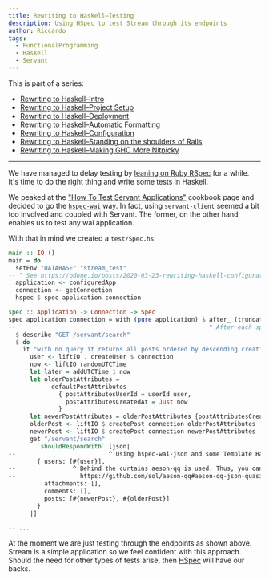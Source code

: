 ```yaml
---
title: Rewriting to Haskell–Testing
description: Using HSpec to test Stream through its endpoints
author: Riccardo
tags:
  - FunctionalProgramming
  - Haskell
  - Servant
---
```


This is part of a series:

- [Rewriting to Haskell–Intro](https://odone.io/posts/2020-02-26-rewriting-haskell-intro.html)
- [Rewriting to Haskell–Project Setup](https://odone.io/posts/2020-03-03-rewriting-haskell-setup.html)
- [Rewriting to Haskell–Deployment](https://odone.io/posts/2020-03-14-rewriting-haskell-server.html)
- [Rewriting to Haskell–Automatic Formatting](https://odone.io/posts/2020-03-19-rewriting-haskell-formatting.html)
- [Rewriting to Haskell–Configuration](https://odone.io/posts/2020-03-23-rewriting-haskell-configuration.html)
- [Rewriting to Haskell–Standing on the shoulders of Rails](https://odone.io/posts/2020-03-30-rails.html)
- [Rewriting to Haskell–Making GHC More Nitpicky](https://odone.io/posts/2020-04-06-ghc-options.html)

---

We have managed to delay testing by [leaning on Ruby RSpec](https://odone.io/posts/2020-03-30-rails.html) for a while. It's time to do the right thing and write some tests in Haskell.

We peaked at the ["How To Test Servant Applications"](https://docs.servant.dev/en/stable/cookbook/testing/Testing.html) cookbook page and decided to go the [`hspec-wai`](https://hackage.haskell.org/package/hspec-wai) way. In fact, using `servant-client` seemed a bit too involved and coupled with Servant. The former, on the other hand, enables us to test any wai application.

With that in mind we created a `test/Spec.hs`:

```hs
main :: IO ()
main = do
  setEnv "DATABASE" "stream_test"
-- ^ See https://odone.io/posts/2020-03-23-rewriting-haskell-configuration.html for the why.
  application <- configuredApp
  connection <- getConnection
  hspec $ spec application connection

spec :: Application -> Connection -> Spec
spec application connection = with (pure application) $ after_ (truncateTables connection)
--                                                      ^ After each spec item truncate tables.
  $ describe "GET /servant/search"
  $ do
    it "with no query it returns all posts ordered by descending creation date" $ do
      user <- liftIO . createUser $ connection
      now <- liftIO randomUTCTime
      let later = addUTCTime 1 now
      let olderPostAttributes =
            defaultPostAttributes
              { postAttributesUserId = userId user,
                postAttributesCreatedAt = Just now
              }
      let newerPostAttributes = olderPostAttributes {postAttributesCreatedAt = Just later}
      olderPost <- liftIO $ createPost connection olderPostAttributes
      newerPost <- liftIO $ createPost connection newerPostAttributes
      get "/servant/search"
        `shouldRespondWith` [json|
--                          ^ Using hspec-wai-json and some Template Haskell to generate JSON.
        { users: [#{user}],
--                ^ Behind the curtains aeson-qq is used. Thus, you can interpolate variables:
--                  https://github.com/sol/aeson-qq#aeson-qq-json-quasiquoter-for-haskell
          attachments: [],
          comments: [],
          posts: [#{newerPost}, #{olderPost}]
        }
      |]

-- ...
```

At the moment we are just testing through the endpoints as shown above. Stream is a simple application so we feel confident with this approach. Should the need for other types of tests arise, then [HSpec](https://hspec.github.io/) will have our backs.
